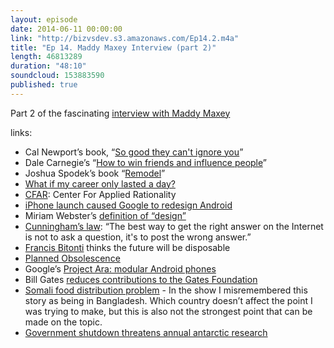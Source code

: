 ```yaml
---
layout: episode
date: 2014-06-11 00:00:00
link: "http://bizvsdev.s3.amazonaws.com/Ep14.2.m4a"
title: "Ep 14. Maddy Maxey Interview (part 2)"
length: 46813289
duration: "48:10"
soundcloud: 153883590
published: true
---
```


Part 2 of the fascinating [interview with Maddy Maxey](http://www.bizvsdev.com/Ep14.1/)

links:

- Cal Newport’s book, “[So good they can't ignore you](http://calnewport.com/books/so-good/)”
- Dale Carnegie’s “[How to win friends and influence people](http://en.wikipedia.org/wiki/How_to_Win_Friends_and_Influence_People)”
- Joshua Spodek’s book “[Remodel](http://joshuaspodek.com/remodel)”
- [What if my career only lasted a day?](http://thoughtcatalog.com/morgan-hartley/2014/05/the-10-minute-exercise-that-will-help-you-decide-what-to-do-with-your-life/)
- [CFAR](http://rationality.org): Center For Applied Rationality
- [iPhone launch caused Google to redesign Android](http://www.theatlantic.com/technology/archive/2013/12/the-day-google-had-to-start-over-on-android/282479/)
- Miriam Webster’s [definition of “design”](http://www.merriam-webster.com/dictionary/design)
- [Cunningham’s law](http://meta.wikimedia.org/wiki/Cunningham's_Law): “The best way to get the right answer on the Internet is not to ask a question, it's to post the wrong answer.”
- [Francis Bitonti](http://www.francisbitonti.com) thinks the future will be disposable
- [Planned Obsolescence](http://www.economist.com/node/13354332)
- Google’s [Project Ara: modular Android phones](http://www.wired.com/2014/04/google-project-ara/)
- Bill Gates [reduces contributions to the Gates Foundation](http://nyti.ms/1gwbzdJ)
- [Somali food distribution problem](http://www.npr.org/blogs/money/2014/05/13/312150579/in-somalia-collecting-people-for-profit) - In the show I misremembered this story as being in Bangladesh. Which country doesn’t affect the point I was trying to make, but this is also not the strongest point that can be made on the topic.
- [Government shutdown threatens annual antarctic research](http://www.theverge.com/2013/10/8/4817602/us-antarctic-program-research-halting-from-government-shutdown)
